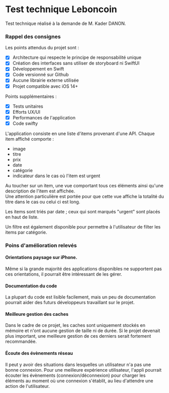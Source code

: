 
# Test technique Leboncoin

Test technique réalisé à la demande de M. Kader DANON.

### Rappel des consignes
Les points attendus du projet sont :

- [x]  Architecture qui respecte le principe de responsabilité unique
- [x]  Création des interfaces sans utiliser de storyboard ni SwiftUI
- [x]  Développement en Swift
- [x]  Code versionné sur Github
- [x]  Aucune librairie externe utilisée
- [x]  Projet compatible avec iOS 14+

Points supplémentaires :

- [x]  Tests unitaires
- [x]  Efforts UX/UI
- [x]  Performances de l'application
- [x]  Code swifty

L'application consiste en une liste d'items provenant d'une API.
Chaque item affiché comporte :
- image
- titre
- prix
- date
- catégorie
- indicateur dans le cas où l'item est urgent

Au toucher sur un item, une vue comportant tous ces éléments ainsi qu'une description de l'item est affichée.\
Une attention particulière est portée pour que cette vue affiche la totalité du titre dans le cas ou celui ci est long.

Les items sont triés par date ; ceux qui sont marqués "urgent" sont placés en haut de liste.

Un filtre est également disponible pour permettre à l'utilisateur de filter les items par catégorie.

### Poins d'amélioration relevés

#### Orientations paysage sur iPhone.
Même si la grande majorité des applications disponibles ne supportent pas ces orientations, il pourrait être intéressant de les gérer.

#### Documentation du code
La plupart du code est lisible facilement, mais un peu de documentation pourrait aider des futurs développeurs travaillant sur le projet.

#### Meilleure gestion des caches
Dans le cadre de ce projet, les caches sont uniquement stockés en mémoire et n'ont aucune gestion de taille ni de durée. Si le projet devenait plus important, une meilleure gestion de ces derniers serait fortement recommandée.

#### Écoute des évènements réseau
Il peut y avoir des situations dans lesquelles un utilisateur n'a pas une bonne connexion. Pour une meilleure expérience utilisateur, l'appli pourrait écouter les évènements (connexion/déconnexion) pour charger les éléments au moment où une connexion s'établit, au lieu d'attendre une action de l'utilisateur.
